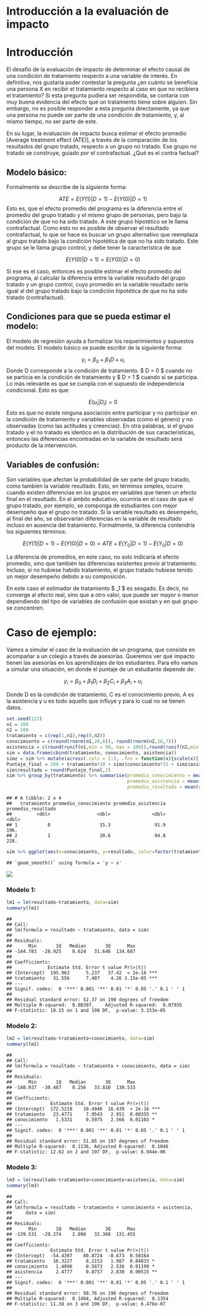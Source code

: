 Introducción a la evaluación de impacto
================

# Introducción

El desafío de la evaluación de impacto de determinar el efecto causal de
una condición de tratamiento respecto a una variable de interés. En
definitiva, nos gustaría poder contestar la pregunta ¿en cuánto se
beneficia una persona X en recibir el tratamiento respecto al caso en
que no recibiera el tratamiento? Si esta pregunta pudiera ser
respondida, se contaría con muy buena evidencia del efecto que un
tratamiento tiene sobre alguien. Sin embargo, no es posible responder a
esta pregunta directamente, ya que una persona no puede ser parte de una
condición de tratamiento, y, al mismo tiempo, no ser parte de este.

En su lugar, la evaluación de impacto busca estimar el efecto promedio
\[Average treatment effect (ATE)\], a través de la comparación de los
resultados del grupo tratado, respecto a un grupo no tratado. Ese grupo
no tratado se construye, guiado por el contrafactual. ¿Qué es el contra
factual?

## Modelo básico:

Formalmente se describe de la siguiente forma:

$$ ATE =E(Y(1)|D=1) - E(Y(0)|D=1) $$ Esto es, que el efecto promedio del
programa es la diferencia entre el promedio del grupo tratado y el mismo
grupo de personas, pero bajo la condición de que no ha sido tratado. A
este grupo hipotético se le llama contrafactual. Como esto no es posible
de observar el resultado contrafactual, lo que se hace es buscar un
grupo alternativo que reemplaza al grupo tratado bajo la condición
hipotética de que no ha sido tratado. Este grupo se le llama grupo
control, y debe tener la característica de que

$$ E(Y(0)|D=1) = E(Y(0)|D=0) $$

Si ese es el caso, entonces es posible estimar el efecto promedio del
programa, al calcular la diferencia entre la variable resultado del
grupo tratado y un grupo control, cuyo promedio en la variable resultado
sería igual al del grupo tratado bajo la condición hipotética de que no
ha sido tratado (contrafactual).

## Condiciones para que se pueda estimar el modelo:

El modelo de regresión ayuda a formalizar los requerimientos y supuestos
del modelo. El modelo básico se puede escribir de la siguiente forma:

$$ y_i = \beta_0 + \beta_1D + u_i $$ Donde D corresponde a la condición
de tratamiento. \$ D = 0 \$ cuando no se particia en la condición de
tratamiento y \$ D = 1 \$ cuando sí se participa. Lo más relevante es
que se cumpla con el supuesto de independencia condicional. Esto es que:

$$ E(u_i|D_i) = 0 $$ Esto es que no existe ninguna asociación entre
participar y no participar en la condición de tratamiento y variables
observadas (como el género) y no observadas (como las actitudes y
creencias). En otra palabras, si el grupo tratado y el no tratado es
identico en la distribución de sus características, entonces las
diferencias encontradas en la variable de resultado será producto de la
intervención.

## Variables de confusión:

Son variables que afectan la probabilidad de ser parte del grupo
tratado, como también la variable resultado. Esto, en términos simples,
ocurre cuando existen diferencias en los grupos en variables que tienen
un efecto final en el resultado. En el ámbito educativo, ocurriría en el
caso de que el grupo tratado, por ejemplo, se componga de estudiantes
con mejor desempeño que el grupo no tratado. Si la variable resultado es
desempeño, al final del año, se observarían diferencias en la variable
de resultado incluso en ausencia del tratamiento. Formalmente, la
diferencia contendría los siguientes términos:

$$ E(Y(1)|D=1) - E(Y(0)|D=0) = ATE + E(Y_0|D=1) - E(Y_0|D=0) $$

La diferencia de promedios, en este caso, no solo indicaría el efecto
promedio, sino que también las diferencias existentes previo al
tratamiento. Incluso, si no hubiese habido tratamiento, el grupo tratado
hubiese tenido un mejor desempeño debido a su composición.

En este caso el estimador de tratamiento \$ \_1 \$ es sesgado. Es decir,
no converge al efecto real, sino que a otro valor, que puede ser mayor o
menor dependiendo del tipo de variables de confusión que existan y en
qué grupo se concentren.

# Caso de ejemplo:

Vamos a simular el caso de la evaluación de un programa, que consiste en
acompañar a un colegio a través de asesorías. Queremos ver qué impacto
tienen las asesorías en los aprendizajes de los estudiantes. Para ello
vamos a simular una situación, en donde el puntaje de un estudiante
depende de:

$$ y_i = \beta_0 + \beta_1D_i + \beta_2C_i + \beta_3A_i + u_i    $$

Donde D es la condición de tratamiento, C es el conocimiento previo, A
es la asistencia y u es todo aquello que influye y para lo cual no se
tienen datos.

``` r
set.seed(123)
n1 = 100
n2 = 100
tratamiento = c(rep(1,n1),rep(0,n2))
conocimiento = c(round(rnorm(n1,20,6)), round(rnorm(n2,16,7)))
asistencia = c(round(runif(n1,min = 90, max = 100)),round(runif(n2,min = 83, max = 100)))
sim = data.frame(cbind(tratamiento, conocimiento, asistencia))
simz = sim %>% mutate(across(.cols = 2:3, .fns = function(x){scale(x)[,1]}))
Puntaje_final = 200 + tratamiento*20 + simz$conocimiento*15 + simz$asistencia*10 + rnorm(200,0,50)
sim$resultado = round(Puntaje_final,2)
sim %>% group_by(tratamiento) %>% summarise(promedio_conocimiento = mean(conocimiento),
                                            promedio_asistencia = mean(asistencia),
                                            promedio_resultado = mean(resultado))
```

    ## # A tibble: 2 x 4
    ##   tratamiento promedio_conocimiento promedio_asistencia promedio_resultado
    ##         <dbl>                 <dbl>               <dbl>              <dbl>
    ## 1           0                  15.3                91.9               196.
    ## 2           1                  20.6                94.8               228.

``` r
sim %>% ggplot(aes(x=conocimiento, y=resultado, color=factor(tratamiento))) + geom_point() + geom_smooth(method = "lm", se=F)
```

    ## `geom_smooth()` using formula = 'y ~ x'

![](README_files/figure-gfm/unnamed-chunk-2-1.png)<!-- -->

### Modelo 1:

``` r
lm1 = lm(resultado~tratamiento, data=sim)
summary(lm1)
```

    ## 
    ## Call:
    ## lm(formula = resultado ~ tratamiento, data = sim)
    ## 
    ## Residuals:
    ##      Min       1Q   Median       3Q      Max 
    ## -144.783  -28.925    0.624   31.646  134.687 
    ## 
    ## Coefficients:
    ##             Estimate Std. Error t value Pr(>|t|)    
    ## (Intercept)  195.963      5.237   37.42  < 2e-16 ***
    ## tratamiento   31.556      7.407    4.26 3.15e-05 ***
    ## ---
    ## Signif. codes:  0 '***' 0.001 '**' 0.01 '*' 0.05 '.' 0.1 ' ' 1
    ## 
    ## Residual standard error: 52.37 on 198 degrees of freedom
    ## Multiple R-squared:  0.08397,    Adjusted R-squared:  0.07935 
    ## F-statistic: 18.15 on 1 and 198 DF,  p-value: 3.153e-05

### Modelo 2:

``` r
lm2 = lm(resultado~tratamiento+conocimiento, data=sim)
summary(lm2)
```

    ## 
    ## Call:
    ## lm(formula = resultado ~ tratamiento + conocimiento, data = sim)
    ## 
    ## Residuals:
    ##      Min       1Q   Median       3Q      Max 
    ## -148.937  -30.487    0.256   33.810  130.533 
    ## 
    ## Coefficients:
    ##              Estimate Std. Error t value Pr(>|t|)    
    ## (Intercept)  172.5218    10.4946  16.439  < 2e-16 ***
    ## tratamiento   23.4771     7.9543   2.951  0.00355 ** 
    ## conocimiento   1.5331     0.5975   2.566  0.01103 *  
    ## ---
    ## Signif. codes:  0 '***' 0.001 '**' 0.01 '*' 0.05 '.' 0.1 ' ' 1
    ## 
    ## Residual standard error: 51.65 on 197 degrees of freedom
    ## Multiple R-squared:  0.1136, Adjusted R-squared:  0.1046 
    ## F-statistic: 12.62 on 2 and 197 DF,  p-value: 6.944e-06

### Modelo 3:

``` r
lm3 = lm(resultado~tratamiento+conocimiento+asistencia, data=sim)
summary(lm3)
```

    ## 
    ## Call:
    ## lm(formula = resultado ~ tratamiento + conocimiento + asistencia, 
    ##     data = sim)
    ## 
    ## Residuals:
    ##      Min       1Q   Median       3Q      Max 
    ## -139.531  -29.274    2.898   32.360  131.455 
    ## 
    ## Coefficients:
    ##              Estimate Std. Error t value Pr(>|t|)   
    ## (Intercept)  -54.4397    80.8724  -0.673  0.50164   
    ## tratamiento   16.3227     8.2153   1.987  0.04833 * 
    ## conocimiento   1.4896     0.5873   2.536  0.01199 * 
    ## asistencia     2.4777     0.8757   2.830  0.00515 **
    ## ---
    ## Signif. codes:  0 '***' 0.001 '**' 0.01 '*' 0.05 '.' 0.1 ' ' 1
    ## 
    ## Residual standard error: 50.76 on 196 degrees of freedom
    ## Multiple R-squared:  0.1484, Adjusted R-squared:  0.1354 
    ## F-statistic: 11.38 on 3 and 196 DF,  p-value: 6.476e-07
